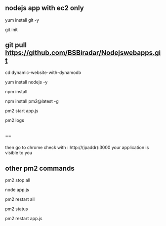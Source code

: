 nodejs app with ec2 only
------------------------------------------------------------------------------------------------------------------------------------------------------
yum install git -y

git init

git pull https://github.com/BSBiradar/Nodejswebapps.git
------------------------------------------------------------------------------------------------------------------------------------------------------
cd dynamic-website-with-dynamodb

yum install nodejs -y

npm install

npm install pm2@latest -g

pm2 start app.js

pm2 logs  

--
-----------------------------------------------------------------------------------------------------------------------------------------------------------

then go to chrome check with : http://(ipaddr):3000 your application is visible to you

other pm2 commands
-----------------------------------------------------------------------------------------------------------------------------------------------------------

pm2 stop all

node app.js

pm2 restart all

pm2 status

pm2 restart app.js
